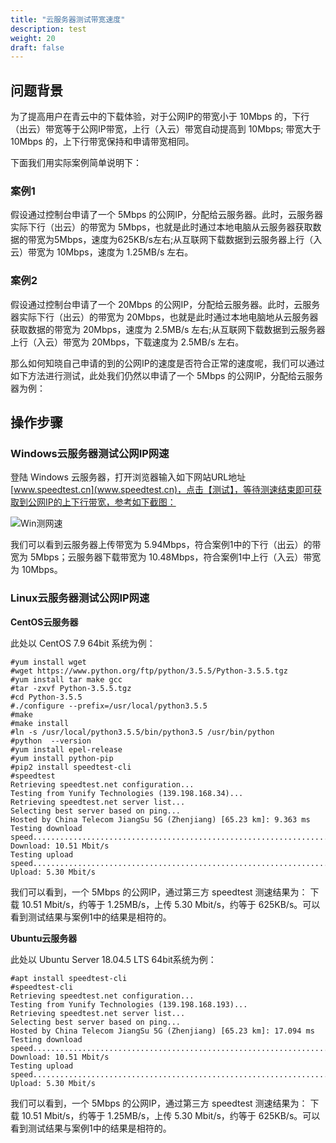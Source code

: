 ```yaml
---
title: "云服务器测试带宽速度"
description: test
weight: 20
draft: false
---
```



## 问题背景
为了提高用户在青云中的下载体验，对于公网IP的带宽小于 10Mbps 的，下行（出云）带宽等于公网IP带宽，上行（入云）带宽自动提高到 10Mbps; 带宽大于 10Mbps 的，上下行带宽保持和申请带宽相同。

下面我们用实际案例简单说明下：
### 案例1 
假设通过控制台申请了一个 5Mbps 的公网IP，分配给云服务器。此时，云服务器实际下行（出云）的带宽为 5Mbps，也就是此时通过本地电脑从云服务器获取数据的带宽为5Mbps，速度为625KB/s左右;从互联网下载数据到云服务器上行（入云）带宽为 10Mbps，速度为 1.25MB/s 左右。

### 案例2
假设通过控制台申请了一个 20Mbps 的公网IP，分配给云服务器。此时，云服务器实际下行（出云）的带宽为 20Mbps，也就是此时通过本地电脑地从云服务器获取数据的带宽为 20Mbps，速度为 2.5MB/s 左右;从互联网下载数据到云服务器上行（入云）带宽为 20Mbps，下载速度为 2.5MB/s 左右。

那么如何知晓自己申请的到的公网IP的速度是否符合正常的速度呢，我们可以通过如下方法进行测试，此处我们仍然以申请了一个 5Mbps 的公网IP，分配给云服务器为例：

## 操作步骤

### Windows云服务器测试公网IP网速

登陆 Windows 云服务器，打开浏览器输入如下网站URL地址[www.speedtest.cn](www.speedtest.cn)，点击【测试】，等待测速结束即可获取到公网IP的上下行带宽，参考如下截图：

![Win测网速](/compute/vm/_images/speetest_of_winOS.png)

我们可以看到云服务器上传带宽为 5.94Mbps，符合案例1中的下行（出云）的带宽为 5Mbps；云服务器下载带宽为 10.48Mbps，符合案例1中上行（入云）带宽为 10Mbps。

### Linux云服务器测试公网IP网速
**CentOS云服务器**

此处以 CentOS 7.9 64bit 系统为例：
```
#yum install wget
#wget https://www.python.org/ftp/python/3.5.5/Python-3.5.5.tgz
#yum install tar make gcc
#tar -zxvf Python-3.5.5.tgz
#cd Python-3.5.5
#./configure --prefix=/usr/local/python3.5.5
#make
#make install
#ln -s /usr/local/python3.5.5/bin/python3.5 /usr/bin/python
#python  --version
#yum install epel-release
#yum install python-pip
#pip2 install speedtest-cli
#speedtest
Retrieving speedtest.net configuration...
Testing from Yunify Technologies (139.198.168.34)...
Retrieving speedtest.net server list...
Selecting best server based on ping...
Hosted by China Telecom JiangSu 5G (Zhenjiang) [65.23 km]: 9.363 ms
Testing download speed................................................................................
Download: 10.51 Mbit/s
Testing upload speed......................................................................................
Upload: 5.30 Mbit/s
```
我们可以看到，一个 5Mbps 的公网IP，通过第三方 speedtest 测速结果为：
下载 10.51 Mbit/s，约等于 1.25MB/s，上传 5.30 Mbit/s，约等于 625KB/s。可以看到测试结果与案例1中的结果是相符的。

**Ubuntu云服务器**

此处以 Ubuntu Server 18.04.5 LTS 64bit系统为例：
```
#apt install speedtest-cli
#speedtest-cli 
Retrieving speedtest.net configuration...
Testing from Yunify Technologies (139.198.168.193)...
Retrieving speedtest.net server list...
Selecting best server based on ping...
Hosted by China Telecom JiangSu 5G (Zhenjiang) [65.23 km]: 17.094 ms
Testing download speed................................................................................
Download: 10.51 Mbit/s
Testing upload speed............................................................................................
Upload: 5.30 Mbit/s
```
我们可以看到，一个 5Mbps 的公网IP，通过第三方 speedtest 测速结果为：
下载 10.51 Mbit/s，约等于 1.25MB/s，上传 5.30 Mbit/s，约等于 625KB/s。可以看到测试结果与案例1中的结果是相符的。